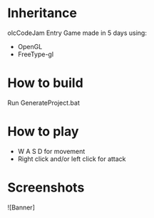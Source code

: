 # Inheritance
olcCodeJam Entry
Game made in 5 days using:
- OpenGL
- FreeType-gl

# How to build
Run GenerateProject.bat

# How to play
- W A S D for movement
- Right click and/or left click for attack

# Screenshots
![Banner]

